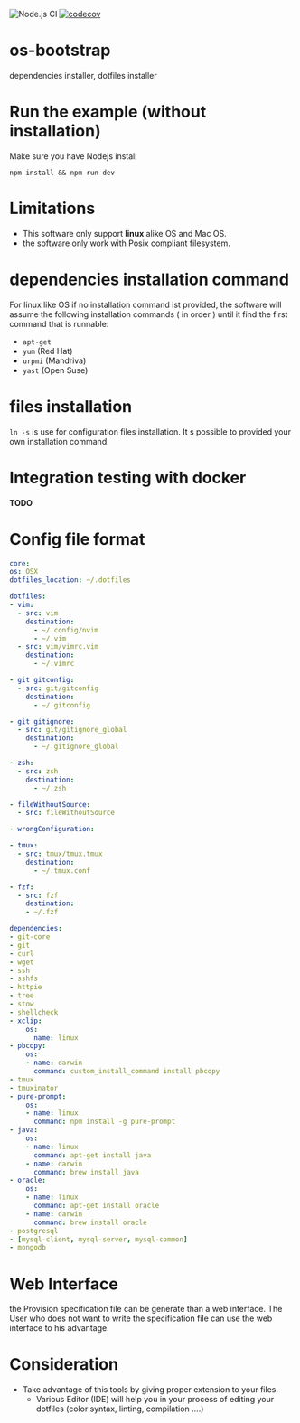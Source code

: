 ![Node.js CI](https://github.com/dev-dafab/os-bootstrap/workflows/Node.js%20CI/badge.svg)
[![codecov](https://codecov.io/gh/dev-dafab/os-bootstrap/branch/master/graph/badge.svg)](https://codecov.io/gh/dev-dafab/os-bootstrap)

# os-bootstrap
dependencies installer, dotfiles installer


# Run the example (without installation)

Make sure you have Nodejs install

```
npm install && npm run dev
```

# Limitations

* This software only support  __linux__ alike OS and Mac OS.
* the software only work with Posix compliant filesystem.

# dependencies installation command

For linux like OS if no installation command ist provided, the software will assume the following installation
commands ( in order ) until it find the first command that is runnable:

- `apt-get`
- `yum` (Red Hat)
- `urpmi` (Mandriva)
- `yast` (Open Suse)


# files installation

`ln -s` is use for configuration files installation.
It s possible to provided your own installation command.


# Integration testing with docker
__TODO__


# Config file format

```yml
core:
os: OSX
dotfiles_location: ~/.dotfiles

dotfiles:
- vim:
  - src: vim
    destination:
      - ~/.config/nvim
      - ~/.vim
  - src: vim/vimrc.vim
    destination:
      - ~/.vimrc

- git gitconfig:
  - src: git/gitconfig
    destination:
      - ~/.gitconfig

- git gitignore:
  - src: git/gitignore_global
    destination:
      - ~/.gitignore_global

- zsh:
  - src: zsh
    destination:
      - ~/.zsh

- fileWithoutSource:
  - src: fileWithoutSource

- wrongConfiguration:

- tmux:
  - src: tmux/tmux.tmux
    destination:
      - ~/.tmux.conf

- fzf:
  - src: fzf
    destination:
    - ~/.fzf

dependencies:
- git-core
- git
- curl
- wget
- ssh
- sshfs
- httpie
- tree
- stow
- shellcheck
- xclip:
    os:
      name: linux
- pbcopy:
    os:
    - name: darwin
      command: custom_install_command install pbcopy
- tmux
- tmuxinator
- pure-prompt:
    os:
    - name: linux
      command: npm install -g pure-prompt
- java:
    os:
    - name: linux
      command: apt-get install java
    - name: darwin
      command: brew install java
- oracle:
    os:
    - name: linux
      command: apt-get install oracle
    - name: darwin
      command: brew install oracle
- postgresql
- [mysql-client, mysql-server, mysql-common]
- mongodb
```

# Web Interface
the Provision specification file can be generate than a web interface.
The User who does not want to write the specification file can use the web interface
to his advantage.

# Consideration

* Take advantage of this tools by giving proper extension to your files.
    * Various Editor (IDE) will help you in your process of editing your dotfiles (color syntax, linting, compilation ....)
